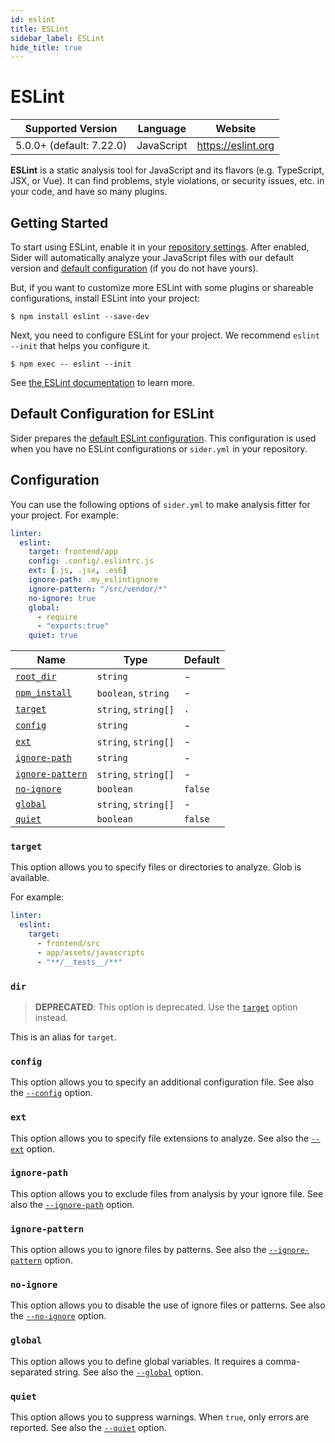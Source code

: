 ```yaml
---
id: eslint
title: ESLint
sidebar_label: ESLint
hide_title: true
---
```


# ESLint

| Supported Version        | Language   | Website            |
| ------------------------ | ---------- | ------------------ |
| 5.0.0+ (default: 7.22.0) | JavaScript | https://eslint.org |

**ESLint** is a static analysis tool for JavaScript and its flavors (e.g. TypeScript, JSX, or Vue).
It can find problems, style violations, or security issues, etc. in your code, and have so many plugins.

## Getting Started

To start using ESLint, enable it in your [repository settings](../../getting-started/repository-settings.md).
After enabled, Sider will automatically analyze your JavaScript files with our default version and [default configuration](#default-configuration-for-eslint) (if you do not have yours).

But, if you want to customize more ESLint with some plugins or shareable configurations, install ESLint into your project:

```console
$ npm install eslint --save-dev
```

Next, you need to configure ESLint for your project. We recommend `eslint --init` that helps you configure it.

```console
$ npm exec -- eslint --init
```

See [the ESLint documentation](https://eslint.org/docs/user-guide/getting-started) to learn more.

## Default Configuration for ESLint

Sider prepares the [default ESLint configuration](https://github.com/sider/runners/blob/HEAD/images/eslint/sider_eslintrc.yml).
This configuration is used when you have no ESLint configurations or `sider.yml` in your repository.

## Configuration

You can use the following options of `sider.yml` to make analysis fitter for your project. For example:

```yaml
linter:
  eslint:
    target: frontend/app
    config: .config/.eslintrc.js
    ext: [.js, .jsx, .es6]
    ignore-path: .my_eslintignore
    ignore-pattern: "/src/vendor/*"
    no-ignore: true
    global:
      - require
      - "exports:true"
    quiet: true
```

| Name                                                                                        | Type                 | Default |
| ------------------------------------------------------------------------------------------- | -------------------- | ------- |
| [`root_dir`](../../getting-started/custom-configuration.md#linteranalyzer_idroot_dir)       | `string`             | -       |
| [`npm_install`](../../getting-started/custom-configuration.md#linteranalyzer_idnpm_install) | `boolean`, `string`  | -       |
| [`target`](#target)                                                                         | `string`, `string[]` | `.`     |
| [`config`](#config)                                                                         | `string`             | -       |
| [`ext`](#ext)                                                                               | `string`, `string[]` | -       |
| [`ignore-path`](#ignore-path)                                                               | `string`             | -       |
| [`ignore-pattern`](#ignore-pattern)                                                         | `string`, `string[]` | -       |
| [`no-ignore`](#no-ignore)                                                                   | `boolean`            | `false` |
| [`global`](#global)                                                                         | `string`, `string[]` | -       |
| [`quiet`](#quiet)                                                                           | `boolean`            | `false` |

### `target`

This option allows you to specify files or directories to analyze. Glob is available.

For example:

```yaml
linter:
  eslint:
    target:
      - frontend/src
      - app/assets/javascripts
      - "**/__tests__/**"
```

### `dir`

> **DEPRECATED**: This option is deprecated. Use the [`target`](#target) option instead.

This is an alias for `target`.

### `config`

This option allows you to specify an additional configuration file.
See also the [`--config`](https://eslint.org/docs/user-guide/command-line-interface#-c-config) option.

### `ext`

This option allows you to specify file extensions to analyze.
See also the [`--ext`](https://eslint.org/docs/user-guide/command-line-interface#-ext) option.

### `ignore-path`

This option allows you to exclude files from analysis by your ignore file.
See also the [`--ignore-path`](https://eslint.org/docs/user-guide/command-line-interface#-ignore-path) option.

### `ignore-pattern`

This option allows you to ignore files by patterns.
See also the [`--ignore-pattern`](https://eslint.org/docs/user-guide/command-line-interface#-ignore-pattern) option.

### `no-ignore`

This option allows you to disable the use of ignore files or patterns.
See also the [`--no-ignore`](https://eslint.org/docs/user-guide/command-line-interface#-no-ignore) option.

### `global`

This option allows you to define global variables. It requires a comma-separated string.
See also the [`--global`](https://eslint.org/docs/user-guide/command-line-interface#-global) option.

### `quiet`

This option allows you to suppress warnings. When `true`, only errors are reported.
See also the [`--quiet`](https://eslint.org/docs/user-guide/command-line-interface#-quiet) option.
